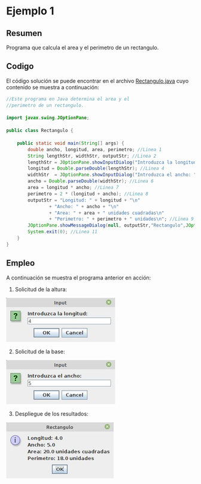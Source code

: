 # Ejemplo 1 #

## Resumen ##
Programa que calcula el area y el perimetro de un rectangulo.

## Codigo ##

El código solución se puede encontrar en el archivo [Rectangulo.java](Ractangulo.java) cuyo contenido se muestra a continuación:

```java
//Este programa en Java determina el area y el
//perimetro de un rectangulo.

import javax.swing.JOptionPane;

public class Rectangulo {

    public static void main(String[] args) {
        double ancho, longitud, area, perimetro; //Linea 1
        String lengthStr, widthStr, outputStr; //Linea 2
        lengthStr = JOptionPane.showInputDialog("Introduzca la longitud: "); //Linea 3
        longitud = Double.parseDouble(lengthStr); //Linea 4
        widthStr  = JOptionPane.showInputDialog("Introduzca el ancho: ");//Linea 5
        ancho = Double.parseDouble(widthStr); //Linea 6
        area = longitud * ancho; //Linea 7
        perimetro = 2 * (longitud + ancho); //Linea 8
        outputStr = "Longitud: " + longitud + "\n"
                + "Ancho: " + ancho + "\n"
                + "Area: " + area + " unidades cuadradas\n"
                + "Perimetro: " + perimetro + " unidades\n"; //Linea 9
        JOptionPane.showMessageDialog(null, outputStr,"Rectangulo",JOptionPane.INFORMATION_MESSAGE);//Linea 10
        System.exit(0); //Linea 11
    }
}
```

## Empleo ##
A continuación se muestra el programa anterior en acción:
1. Solicitud de la altura:

![s_base](area_rectangulo1.jpg)


2. Solicitud de la base:
   
![s_base](area_rectangulo2.jpg)

3. Despliegue de los resultados:
 
![s_resultados](area_rectangulo3.jpg)